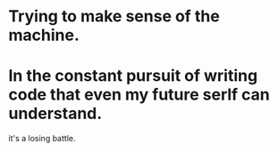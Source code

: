 # Trying to make sense of the machine.

# In the constant pursuit of writing code that even my future serlf can understand.
it's a losing battle.
